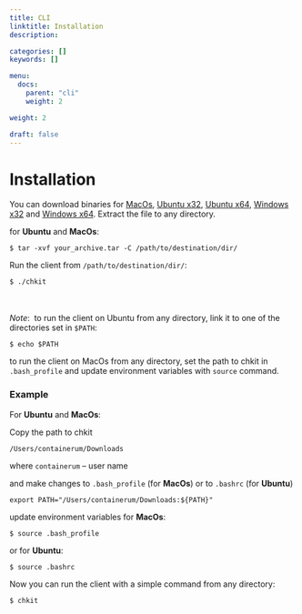 ```yaml
---
title: CLI
linktitle: Installation
description:

categories: []
keywords: []

menu:
  docs:
    parent: "cli"
    weight: 2

weight: 2

draft: false
---
```


# Installation

You can download binaries for [MacOs](https://web.api.containerum.io:5000/download/chkit?os=mac_x64), [Ubuntu x32](https://web.api.containerum.io:5000/download/chkit?os=linux_x86), [Ubuntu x64](https://web.api.containerum.io:5000/download/chkit?os=linux_x64), [Windows x32](https://web.api.containerum.io:5000/download/chkit?os=windows_x86) and [Windows x64](https://web.api.containerum.io:5000/download/chkit?os=windows_x64).
Extract the file to any directory.

for **Ubuntu** and **MacOs**:
```
$ tar -xvf your_archive.tar -C /path/to/destination/dir/
```
Run the client from `/path/to/destination/dir/`:
```
$ ./chkit
```
</br></br>
*Note*: 
to run the client on Ubuntu from any directory, link it to one of the directories set in `$PATH`:
```
$ echo $PATH
```
to run the client on MacOs from any directory,  set the path to chkit in `.bash_profile` and update environment variables with `source` command.

### Example
For **Ubuntu** and **MacOs**:

Copy the path to chkit

`/Users/containerum/Downloads`

where `containerum` – user name

and make changes to `.bash_profile` (for **MacOs**) or to `.bashrc` (for **Ubuntu**)
```
export PATH="/Users/containerum/Downloads:${PATH}"
```
update environment variables for **MacOs**:
```
$ source .bash_profile
```
or for **Ubuntu**:
```
$ source .bashrc
```
Now you can run the client with a simple command from any directory:
```
$ chkit
```
